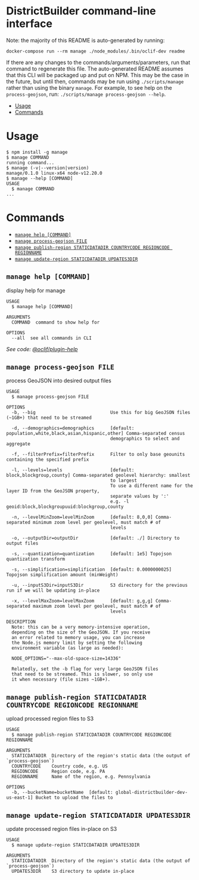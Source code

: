 DistrictBuilder command-line interface
======================================

Note: the majority of this README is auto-generated by running:
```
docker-compose run --rm manage ./node_modules/.bin/oclif-dev readme
```
If there are any changes to the commands/arguments/parameters, run that command to regenerate this file.
The auto-generated README assumes that this CLI will be packaged up and put on NPM. This may be the case
in the future, but until then, commands may be run using `./scripts/manage` rather than using the binary `manage`.
For example, to see help on the `process-geojson`, run: `./scripts/manage process-geojson --help`.

<!-- toc -->
* [Usage](#usage)
* [Commands](#commands)
<!-- tocstop -->
# Usage
<!-- usage -->
```sh-session
$ npm install -g manage
$ manage COMMAND
running command...
$ manage (-v|--version|version)
manage/0.1.0 linux-x64 node-v12.20.0
$ manage --help [COMMAND]
USAGE
  $ manage COMMAND
...
```
<!-- usagestop -->
# Commands
<!-- commands -->
* [`manage help [COMMAND]`](#manage-help-command)
* [`manage process-geojson FILE`](#manage-process-geojson-file)
* [`manage publish-region STATICDATADIR COUNTRYCODE REGIONCODE REGIONNAME`](#manage-publish-region-staticdatadir-countrycode-regioncode-regionname)
* [`manage update-region STATICDATADIR UPDATES3DIR`](#manage-update-region-staticdatadir-updates3dir)

## `manage help [COMMAND]`

display help for manage

```
USAGE
  $ manage help [COMMAND]

ARGUMENTS
  COMMAND  command to show help for

OPTIONS
  --all  see all commands in CLI
```

_See code: [@oclif/plugin-help](https://github.com/oclif/plugin-help/blob/v2.2.3/src/commands/help.ts)_

## `manage process-geojson FILE`

process GeoJSON into desired output files

```
USAGE
  $ manage process-geojson FILE

OPTIONS
  -b, --big                            Use this for big GeoJSON files (~1GB+) that need to be streamed

  -d, --demographics=demographics      [default: population,white,black,asian,hispanic,other] Comma-separated census
                                       demographics to select and aggregate

  -f, --filterPrefix=filterPrefix      Filter to only base geounits containing the specified prefix

  -l, --levels=levels                  [default: block,blockgroup,county] Comma-separated geolevel hierarchy: smallest
                                       to largest
                                       To use a different name for the layer ID from the GeoJSON property,
                                       separate values by ':'
                                       e.g. -l geoid:block,blockgroupuuid:blockgroup,county

  -n, --levelMinZoom=levelMinZoom      [default: 8,0,0] Comma-separated minimum zoom level per geolevel, must match # of
                                       levels

  -o, --outputDir=outputDir            [default: ./] Directory to output files

  -s, --quantization=quantization      [default: 1e5] Topojson quantization transform

  -s, --simplification=simplification  [default: 0.0000000025] Topojson simplification amount (minWeight)

  -u, --inputS3Dir=inputS3Dir          S3 directory for the previous run if we will be updating in-place

  -x, --levelMaxZoom=levelMaxZoom      [default: g,g,g] Comma-separated maximum zoom level per geolevel, must match # of
                                       levels

DESCRIPTION
  Note: this can be a very memory-intensive operation,
  depending on the size of the GeoJSON. If you receive
  an error related to memory usage, you can increase
  the Node.js memory limit by setting the following
  environment variable (as large as needed):

  NODE_OPTIONS="--max-old-space-size=14336"

  Relatedly, set the -b flag for very large GeoJSON files
  that need to be streamed. This is slower, so only use
  it when necessary (file sizes ~1GB+).
```

## `manage publish-region STATICDATADIR COUNTRYCODE REGIONCODE REGIONNAME`

upload processed region files to S3

```
USAGE
  $ manage publish-region STATICDATADIR COUNTRYCODE REGIONCODE REGIONNAME

ARGUMENTS
  STATICDATADIR  Directory of the region's static data (the output of `process-geojson`)
  COUNTRYCODE    Country code, e.g. US
  REGIONCODE     Region code, e.g. PA
  REGIONNAME     Name of the region, e.g. Pennsylvania

OPTIONS
  -b, --bucketName=bucketName  [default: global-districtbuilder-dev-us-east-1] Bucket to upload the files to
```

## `manage update-region STATICDATADIR UPDATES3DIR`

update processed region files in-place on S3

```
USAGE
  $ manage update-region STATICDATADIR UPDATES3DIR

ARGUMENTS
  STATICDATADIR  Directory of the region's static data (the output of `process-geojson`)
  UPDATES3DIR    S3 directory to update in-place
```
<!-- commandsstop -->
